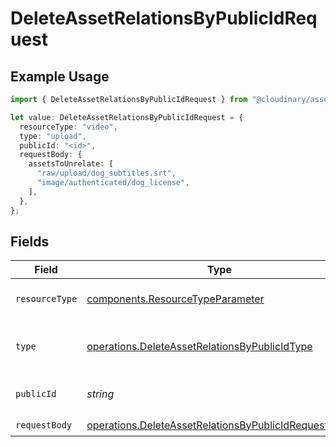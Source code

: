 # DeleteAssetRelationsByPublicIdRequest

## Example Usage

```typescript
import { DeleteAssetRelationsByPublicIdRequest } from "@cloudinary/assets/models/operations";

let value: DeleteAssetRelationsByPublicIdRequest = {
  resourceType: "video",
  type: "upload",
  publicId: "<id>",
  requestBody: {
    assetsToUnrelate: [
      "raw/upload/dog_subtitles.srt",
      "image/authenticated/dog_license",
    ],
  },
};
```

## Fields

| Field                                                                                                                        | Type                                                                                                                         | Required                                                                                                                     | Description                                                                                                                  |
| ---------------------------------------------------------------------------------------------------------------------------- | ---------------------------------------------------------------------------------------------------------------------------- | ---------------------------------------------------------------------------------------------------------------------------- | ---------------------------------------------------------------------------------------------------------------------------- |
| `resourceType`                                                                                                               | [components.ResourceTypeParameter](../../models/components/resourcetypeparameter.md)                                         | :heavy_check_mark:                                                                                                           | The type the of asset.                                                                                                       |
| `type`                                                                                                                       | [operations.DeleteAssetRelationsByPublicIdType](../../models/operations/deleteassetrelationsbypublicidtype.md)               | :heavy_check_mark:                                                                                                           | The delivery type of the asset.                                                                                              |
| `publicId`                                                                                                                   | *string*                                                                                                                     | :heavy_check_mark:                                                                                                           | The public ID of the asset.                                                                                                  |
| `requestBody`                                                                                                                | [operations.DeleteAssetRelationsByPublicIdRequestBody](../../models/operations/deleteassetrelationsbypublicidrequestbody.md) | :heavy_check_mark:                                                                                                           | N/A                                                                                                                          |
